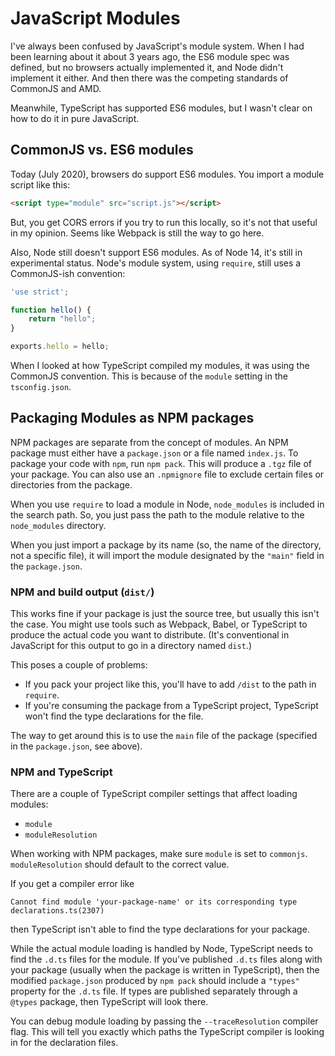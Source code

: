 # JavaScript Modules

I've always been confused by JavaScript's module system.
When I had been learning about it about 3 years ago, the ES6 module spec was defined, but no browsers actually implemented it, and Node didn't implement it either.
And then there was the competing standards of CommonJS and AMD.

Meanwhile, TypeScript has supported ES6 modules, but I wasn't clear on how to do it in pure JavaScript.

## CommonJS vs. ES6 modules

Today (July 2020), browsers do support ES6 modules.
You import a module script like this:

```html
<script type="module" src="script.js"></script>
```

But, you get CORS errors if you try to run this locally, so it's not that useful in my opinion.
Seems like Webpack is still the way to go here.

Also, Node still doesn't support ES6 modules.
As of Node 14, it's still in experimental status.
Node's module system, using `require`, still uses a CommonJS-ish convention:

```js
'use strict';

function hello() {
    return "hello";
}

exports.hello = hello;
```

When I looked at how TypeScript compiled my modules, it was using the CommonJS convention.
This is because of the `module` setting in the `tsconfig.json`.

## Packaging Modules as NPM packages

NPM packages are separate from the concept of modules.
An NPM package must either have a `package.json` or a file named `index.js`.
To package your code with `npm`, run `npm pack`.
This will produce a `.tgz` file of your package.
You can also use an `.npmignore` file to exclude certain files or directories from the package.

When you use `require` to load a module in Node, `node_modules` is included in the search path.
So, you just pass the path to the module relative to the `node_modules` directory.

When you just import a package by its name (so, the name of the directory, not a specific file), it will import the module designated by the `"main"` field in the `package.json`.

### NPM and build output (`dist/`)

This works fine if your package is just the source tree, but usually this isn't the case.
You might use tools such as Webpack, Babel, or TypeScript to produce the actual code you want to distribute.
(It's conventional in JavaScript for this output to go in a directory named `dist`.)

This poses a couple of problems:
- If you pack your project like this, you'll have to add `/dist` to the path in `require`.
- If you're consuming the package from a TypeScript project, TypeScript won't find the type declarations for the file.


The way to get around this is to use the `main` file of the package (specified in the `package.json`, see above).

### NPM and TypeScript

There are a couple of TypeScript compiler settings that affect loading modules:
- `module`
- `moduleResolution`

When working with NPM packages, make sure `module` is set to `commonjs`.
`moduleResolution` should default to the correct value.

If you get a compiler error like

```
Cannot find module 'your-package-name' or its corresponding type declarations.ts(2307)
```

then TypeScript isn't able to find the type declarations for your package.

While the actual module loading is handled by Node, TypeScript needs to find the `.d.ts` files for the module.
If you've published `.d.ts` files along with your package (usually when the package is written in TypeScript), then the modified `package.json` produced by `npm pack` should include a `"types"` property for the `.d.ts` file.
If types are published separately through a `@types` package, then TypeScript will look there.

You can debug module loading by passing the `--traceResolution` compiler flag.
This will tell you exactly which paths the TypeScript compiler is looking in for the declaration files.
